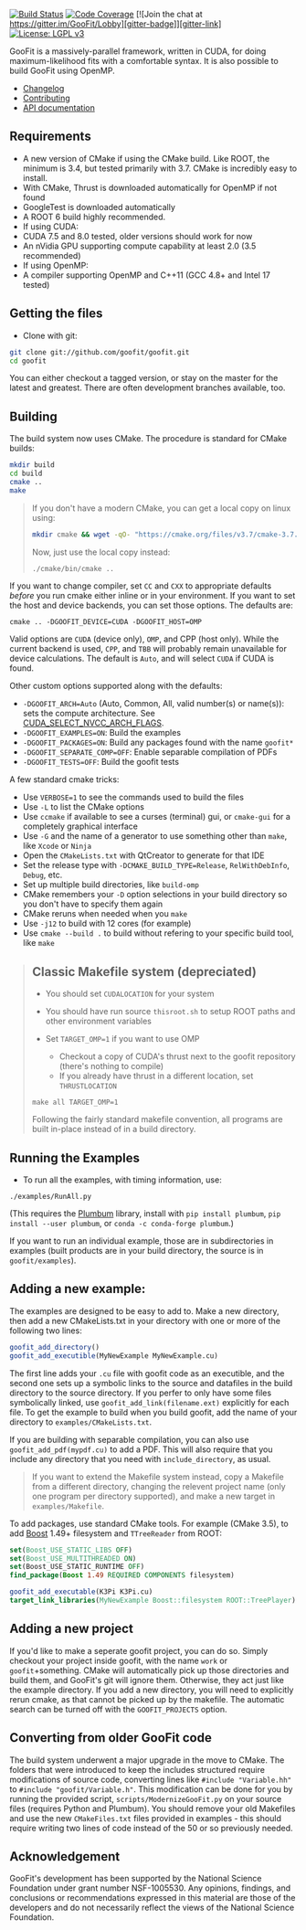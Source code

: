 [![Build Status][travis-badge]][travis-link]
[![Code Coverage][codecov-badge]][codecov-link]
[![Join the chat at https://gitter.im/GooFit/Lobby][gitter-badge]][gitter-link]
[![License: LGPL v3][license-badge]](./LICENSE)

GooFit is a massively-parallel framework, written in CUDA, for
doing maximum-likelihood fits with a comfortable syntax.
It is also possible to build
GooFit using OpenMP.

* [Changelog](./CHANGELOG.md)
* [Contributing](./CONTRIBUTING.md)
* [API documentation](https://GooFit.github.io/GooFit)

## Requirements

* A new version of CMake if using the CMake build. Like ROOT, the minimum is 3.4, but tested primarily with 3.7. CMake is incredibly easy to install.
 * With CMake, Thrust is downloaded automatically for OpenMP if not found
 * GoogleTest is downloaded automatically
* A ROOT 6 build highly recommended.
* If using CUDA:
 * CUDA 7.5 and 8.0 tested, older versions should work for now
 * An nVidia GPU supporting compute capability at least 2.0 (3.5 recommended)
* If using OpenMP:
 * A compiler supporting OpenMP and C++11 (GCC 4.8+ and Intel 17 tested)

## Getting the files

* Clone with git:

```bash
git clone git://github.com/goofit/goofit.git
cd goofit
```

You can either checkout a tagged version, or stay on the master for the latest and greatest. There are often development branches available, too.

## Building 

The build system now uses CMake. The procedure is standard for CMake builds:

```bash
mkdir build
cd build
cmake ..
make
```

> If you don't have a modern CMake, you can get a local copy on linux using:
>
> ```bash
> mkdir cmake && wget -qO- "https://cmake.org/files/v3.7/cmake-3.7.2-Linux-x86_64.tar.gz" | tar --strip-components=1 -xz -C cmake
> ```
>
> Now, just use the local copy instead:
>
> ```bash
> ./cmake/bin/cmake ..
> ```

If you want to change compiler, set `CC` and `CXX` to appropriate defaults *before* you run cmake either inline or in your environment. If you want to set the host and device backends, you can set those options. The defaults are:
```
cmake .. -DGOOFIT_DEVICE=CUDA -DGOOFIT_HOST=OMP
```

Valid options are `CUDA` (device only), `OMP`, and CPP (host only). While the current backend is used, `CPP`, and `TBB` will probably remain unavailable for device calculations. The default is `Auto`, and will select `CUDA` if CUDA is found.

Other custom options supported along with the defaults:

* `-DGOOFIT_ARCH=Auto` (Auto, Common, All, valid number(s) or name(s)): sets the compute architecture. See [CUDA_SELECT_NVCC_ARCH_FLAGS](https://cmake.org/cmake/help/v3.7/module/FindCUDA.html).
* `-DGOOFIT_EXAMPLES=ON`: Build the examples
* `-DGOOFIT_PACKAGES=ON`: Build any packages found with the name `goofit*`
* `-DGOOFIT_SEPARATE_COMP=OFF`: Enable separable compilation of PDFs
* `-DGOOFIT_TESTS=OFF`: Build the goofit tests


A few standard cmake tricks:

* Use `VERBOSE=1` to see the commands used to build the files
* Use `-L` to list the CMake options
* Use `ccmake` if available to see a curses (terminal) gui, or `cmake-gui` for a completely graphical interface
* Use `-G` and the name of a generator to use something other than `make`, like `Xcode` or `Ninja`
* Open the `CMakeLists.txt` with QtCreator to generate for that IDE
* Set the release type with `-DCMAKE_BUILD_TYPE=Release`, `RelWithDebInfo`, `Debug`, etc.
* Set up multiple build directories, like `build-omp`
* CMake remembers your `-D` option selections in your build directory so you don't have to specify them again
* CMake reruns when needed when you `make`
* Use `-j12` to build with 12 cores (for example)
* Use `cmake --build .` to build without refering to your specific build tool, like `make`


> ## Classic Makefile system (depreciated)
>   
> * You should set `CUDALOCATION` for your system
> 
> * You should have run source `thisroot.sh` to setup ROOT paths and other environment variables
> 
> * Set `TARGET_OMP=1` if you want to use OMP
>   * Checkout a copy of CUDA's thrust next to the goofit repository (there's nothing to compile)
>   * If you already have thrust in a different location, set `THRUSTLOCATION`
> 
> ```
> make all TARGET_OMP=1
> ```
> 
> Following the fairly standard makefile convention, all programs are built in-place instead of in a build directory.

## Running the Examples

* To run all the examples, with timing information, use:
```
./examples/RunAll.py
```

(This requires the [Plumbum](https://plumbum.readthedocs.io/en/latest/) library, install with `pip install plumbum`, `pip install --user plumbum`, or `conda -c conda-forge plumbum`.)

If you want to run an individual example, those are in subdirectories in examples (built products are in your build directory, the source is in `goofit/examples`).


## Adding a new example:

The examples are designed to be easy to add to. Make a new directory, then add a new CMakeLists.txt in your directory with one or more of the following two lines:

```cmake
goofit_add_directory()
goofit_add_executible(MyNewExample MyNewExample.cu)
```

The first line adds your `.cu` file with goofit code as an executible, and the second one sets up a symbolic links to the source and datafiles in the build directory to the source directory. If you perfer to only have some files symbolically linked, use `goofit_add_link(filename.ext)` explicitly for each file. To get the example to build when you build goofit, add the name of your directory to `examples/CMakeLists.txt`.

If you are building with separable compilation, you can also use `goofit_add_pdf(mypdf.cu)` to add a PDF. This will also require that you include any directory that you need with `include_directory`, as usual.

> If you want to extend the Makefile system instead, copy a Makefile from a different directory, changing the relevent project name (only one program per directory supported), and make a new target in `examples/Makefile`. 

To add packages, use standard CMake tools. For example (CMake 3.5), to add [Boost](https://cmake.org/cmake/help/v3.7/module/FindBoost.html) 1.49+ filesystem and `TTreeReader` from ROOT:

```cmake
set(Boost_USE_STATIC_LIBS OFF)
set(Boost_USE_MULTITHREADED ON)
set(Boost_USE_STATIC_RUNTIME OFF)
find_package(Boost 1.49 REQUIRED COMPONENTS filesystem)

goofit_add_executable(K3Pi K3Pi.cu)
target_link_libraries(MyNewExample Boost::filesystem ROOT::TreePlayer)

```

## Adding a new project
  
If you'd like to make a seperate goofit project, you can do so. Simply checkout your project inside goofit, with the name `work` or `goofit`+something. CMake will automatically pick up those directories and build them, and GooFit's git will ignore them. Otherwise, they act just like the example directory. If you add a new directory, you will need to explicitly rerun cmake, as that cannot be picked up by the makefile. The automatic search can be turned off with the `GOOFIT_PROJECTS` option.

## Converting from older GooFit code
 
The build system underwent a major upgrade in the move to CMake. The folders that were introduced to keep the includes structured require modifications of source code, converting lines like `#include "Variable.hh"` to `#include "goofit/Variable.h"`. This modification can be done for you by running the provided script, `scripts/ModernizeGooFit.py` on your source files (requires Python and Plumbum). You should remove your old Makefiles and use the new `CMakeFiles.txt` files provided in examples - this should require
writing two lines of code instead of the 50 or so previously needed.

## Acknowledgement

GooFit's development has been supported by the National Science Foundation under grant number NSF-1005530. 
Any opinions, findings, and conclusions or recommendations expressed in this material are those of the developers
and do not necessarily reflect the views of the National Science Foundation.

[travis-badge]:    https://travis-ci.org/GooFit/GooFit.svg?branch=master  
[travis-link]:     https://travis-ci.org/GooFit/GooFit
[codecov-badge]:   https://codecov.io/gh/GooFit/GooFit/branch/master/graph/badge.svg
[codecov-link]:    https://codecov.io/gh/GooFit/GooFit
[gitter-badge]:    https://badges.gitter.im/GooFit/GooFit.svg
[gitter-link]:     https://gitter.im/GooFit/Lobby
[license-badge]:   https://img.shields.io/badge/License-LGPL%20v3-blue.svg
